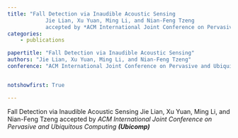 ```yaml
---
title: "Fall Detection via Inaudible Acoustic Sensing 
            Jie Lian, Xu Yuan, Ming Li, and Nian-Feng Tzeng 
            accepted by *ACM International Joint Conference on Pervasive and Ubiquitous Computing __(Ubicomp)__*"
categories:
    - publications

papertitle: "Fall Detection via Inaudible Acoustic Sensing"
authors: "Jie Lian, Xu Yuan, Ming Li, and Nian-Feng Tzeng"
conference: "ACM International Joint Conference on Pervasive and Ubiquitous Computing (Ubicomp'21)"


notshowfirst: True

---
```

Fall Detection via Inaudible Acoustic Sensing 
            Jie Lian, Xu Yuan, Ming Li, and Nian-Feng Tzeng 
            accepted by *ACM International Joint Conference on Pervasive and Ubiquitous Computing __(Ubicomp)__*


